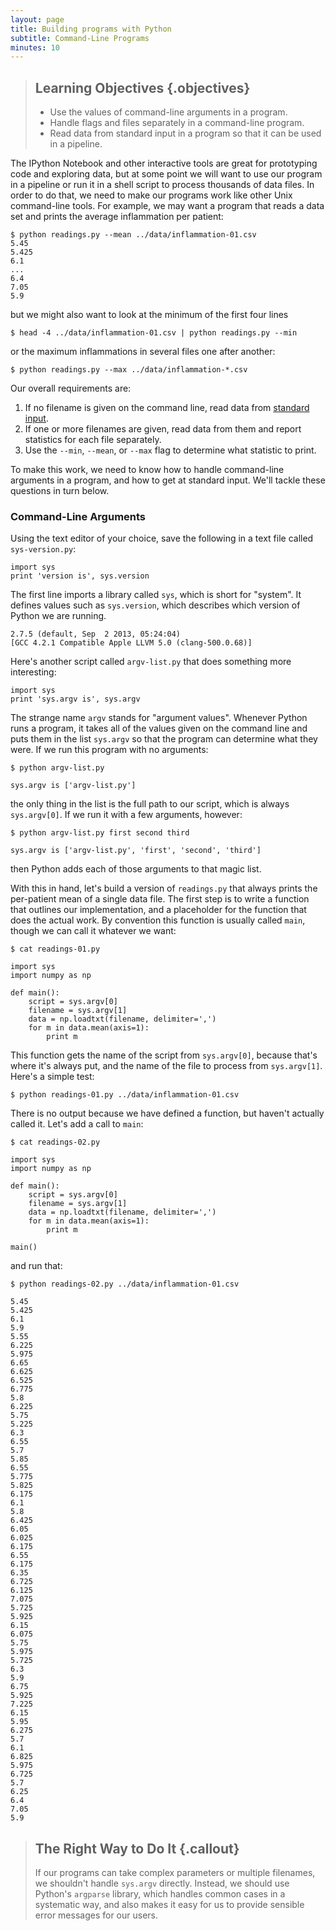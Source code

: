 ```yaml
---
layout: page
title: Building programs with Python
subtitle: Command-Line Programs
minutes: 10
---
```

> ## Learning Objectives {.objectives}
>
> *   Use the values of command-line arguments in a program.
> *   Handle flags and files separately in a command-line program.
> *   Read data from standard input in a program so that it can be used in a pipeline.

The IPython Notebook and other interactive tools are great for prototyping code and exploring data,
but at some point we will want to use our program in a pipeline
or run it in a shell script to process thousands of data files.
In order to do that,
we need to make our programs work like other Unix command-line tools.
For example,
we may want a program that reads a data set
and prints the average inflammation per patient:

~~~
$ python readings.py --mean ../data/inflammation-01.csv
5.45
5.425
6.1
...
6.4
7.05
5.9
~~~

but we might also want to look at the minimum of the first four lines

~~~
$ head -4 ../data/inflammation-01.csv | python readings.py --min
~~~

or the maximum inflammations in several files one after another:

~~~
$ python readings.py --max ../data/inflammation-*.csv
~~~

Our overall requirements are:

1. If no filename is given on the command line, read data from [standard input](../../reference.html#standard-input).
2. If one or more filenames are given, read data from them and report statistics for each file separately.
3. Use the `--min`, `--mean`, or `--max` flag to determine what statistic to print.

To make this work,
we need to know how to handle command-line arguments in a program,
and how to get at standard input.
We'll tackle these questions in turn below.

### Command-Line Arguments

Using the text editor of your choice,
save the following in a text file called `sys-version.py`:

~~~ {.python}
import sys
print 'version is', sys.version
~~~

The first line imports a library called `sys`,
which is short for "system".
It defines values such as `sys.version`,
which describes which version of Python we are running.

~~~ {.output}
2.7.5 (default, Sep  2 2013, 05:24:04) 
[GCC 4.2.1 Compatible Apple LLVM 5.0 (clang-500.0.68)]
~~~

Here's another script called `argv-list.py` that does something more interesting:

~~~ {.python}
import sys
print 'sys.argv is', sys.argv
~~~

The strange name `argv` stands for "argument values".
Whenever Python runs a program,
it takes all of the values given on the command line
and puts them in the list `sys.argv`
so that the program can determine what they were.
If we run this program with no arguments:

~~~ 
$ python argv-list.py
~~~

~~~ {.output}
sys.argv is ['argv-list.py']
~~~

the only thing in the list is the full path to our script,
which is always `sys.argv[0]`.
If we run it with a few arguments, however:

~~~ 
$ python argv-list.py first second third
~~~
~~~ {.output}
sys.argv is ['argv-list.py', 'first', 'second', 'third']
~~~

then Python adds each of those arguments to that magic list.

With this in hand,
let's build a version of `readings.py` that always prints the per-patient mean of a single data file.
The first step is to write a function that outlines our implementation,
and a placeholder for the function that does the actual work.
By convention this function is usually called `main`,
though we can call it whatever we want:

~~~
$ cat readings-01.py
~~~

~~~ {.python}
import sys
import numpy as np

def main():
    script = sys.argv[0]
    filename = sys.argv[1]
    data = np.loadtxt(filename, delimiter=',')
    for m in data.mean(axis=1):
        print m
~~~

This function gets the name of the script from `sys.argv[0]`,
because that's where it's always put,
and the name of the file to process from `sys.argv[1]`.
Here's a simple test:

~~~
$ python readings-01.py ../data/inflammation-01.csv
~~~

There is no output because we have defined a function,
but haven't actually called it.
Let's add a call to `main`:

~~~
$ cat readings-02.py
~~~

~~~ {.python}
import sys
import numpy as np

def main():
    script = sys.argv[0]
    filename = sys.argv[1]
    data = np.loadtxt(filename, delimiter=',')
    for m in data.mean(axis=1):
        print m

main()
~~~

and run that:

~~~
$ python readings-02.py ../data/inflammation-01.csv
~~~

~~~ {.output}
5.45
5.425
6.1
5.9
5.55
6.225
5.975
6.65
6.625
6.525
6.775
5.8
6.225
5.75
5.225
6.3
6.55
5.7
5.85
6.55
5.775
5.825
6.175
6.1
5.8
6.425
6.05
6.025
6.175
6.55
6.175
6.35
6.725
6.125
7.075
5.725
5.925
6.15
6.075
5.75
5.975
5.725
6.3
5.9
6.75
5.925
7.225
6.15
5.95
6.275
5.7
6.1
6.825
5.975
6.725
5.7
6.25
6.4
7.05
5.9
~~~

> ## The Right Way to Do It {.callout}
>
> If our programs can take complex parameters or multiple filenames,
> we shouldn't handle `sys.argv` directly.
> Instead,
> we should use Python's `argparse` library,
> which handles common cases in a systematic way,
> and also makes it easy for us to provide sensible error messages for our users.

